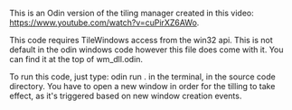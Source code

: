This is an Odin version of the tiling manager created in this video: https://www.youtube.com/watch?v=cuPirXZ6AWo.

This code requires TileWindows access from the win32 api. This is not default in the odin windows code however this file does come with it.
You can find it at the top of wm_dll.odin.

To run this code, just type: odin run . in the terminal, in the source code directory. You have to open a new window in order for the
tilling to take effect, as it's triggered based on new window creation events.
